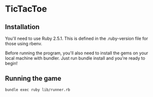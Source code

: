 # TicTacToe

## Installation
You'll need to use Ruby 2.5.1. This is defined in the .ruby-version file for those using rbenv.

Before running the program, you'll also need to install the gems on your local machine with bundler. Just run bundle install and you're ready to begin!

## Running the game

`bundle exec ruby lib/runner.rb`
